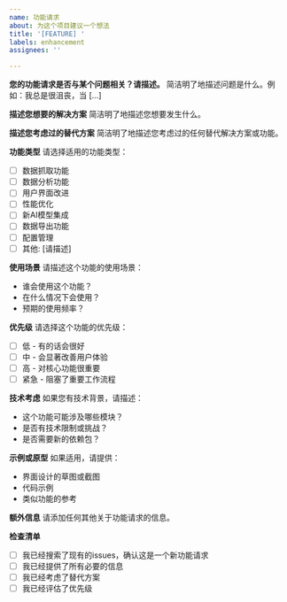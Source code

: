 ```yaml
---
name: 功能请求
about: 为这个项目建议一个想法
title: '[FEATURE] '
labels: enhancement
assignees: ''

---
```


**您的功能请求是否与某个问题相关？请描述。**
简洁明了地描述问题是什么。例如：我总是很沮丧，当 [...]

**描述您想要的解决方案**
简洁明了地描述您想要发生什么。

**描述您考虑过的替代方案**
简洁明了地描述您考虑过的任何替代解决方案或功能。

**功能类型**
请选择适用的功能类型：
- [ ] 数据抓取功能
- [ ] 数据分析功能
- [ ] 用户界面改进
- [ ] 性能优化
- [ ] 新AI模型集成
- [ ] 数据导出功能
- [ ] 配置管理
- [ ] 其他: [请描述]

**使用场景**
请描述这个功能的使用场景：
- 谁会使用这个功能？
- 在什么情况下会使用？
- 预期的使用频率？

**优先级**
请选择这个功能的优先级：
- [ ] 低 - 有的话会很好
- [ ] 中 - 会显著改善用户体验
- [ ] 高 - 对核心功能很重要
- [ ] 紧急 - 阻塞了重要工作流程

**技术考虑**
如果您有技术背景，请描述：
- 这个功能可能涉及哪些模块？
- 是否有技术限制或挑战？
- 是否需要新的依赖包？

**示例或原型**
如果适用，请提供：
- 界面设计的草图或截图
- 代码示例
- 类似功能的参考

**额外信息**
请添加任何其他关于功能请求的信息。

**检查清单**
- [ ] 我已经搜索了现有的issues，确认这是一个新功能请求
- [ ] 我已经提供了所有必要的信息
- [ ] 我已经考虑了替代方案
- [ ] 我已经评估了优先级
